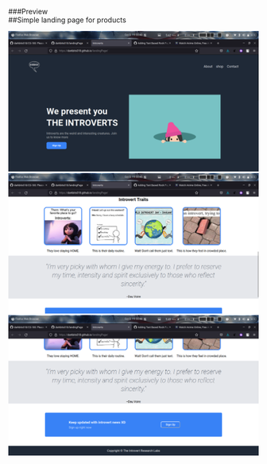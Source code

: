 ###Preview <br/>
##Simple landing page for products  


![alt text](ss1.png)
![alt text](ss2.png)
![alt text](ss3.png)

